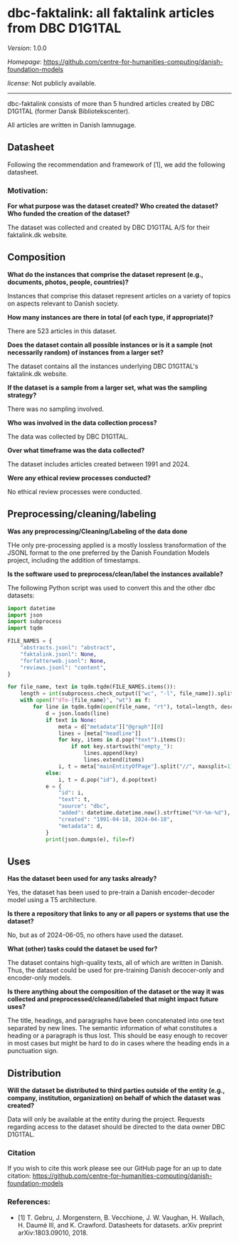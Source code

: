 
# dbc-faktalink: all faktalink articles from DBC D1G1TAL

*Version*: 1.0.0

*Homepage*: https://github.com/centre-for-humanities-computing/danish-foundation-models

*license*: Not publicly available.

---

dbc-faktalink consists of more than 5 hundred articles created by DBC D1G1TAL (former Dansk Bibliotekscenter).

All articles are written in Danish lamnugage.

## Datasheet

Following the recommendation and framework of [1], we add the following datasheet. 

### Motivation:

**For what purpose was the dataset created? Who created the dataset? Who funded the creation of the dataset?**

The dataset was collected and created by DBC D1G1TAL A/S for their faktalink.dk website.

## Composition

**What do the instances that comprise the dataset represent (e.g., documents, photos, people, countries)?**

Instances that comprise this dataset represent articles on a variety of topics on aspects relevant to Danish society.

**How many instances are there in total (of each type, if appropriate)?**

There are 523 articles in this dataset.

**Does the dataset contain all possible instances or is it a sample (not necessarily random) of instances from a larger set?**

The dataset contains all the instances underlying DBC D1G1TAL's faktalink.dk website.

**If the dataset is a sample from a larger set, what was the sampling strategy?**

There was no sampling involved.

**Who was involved in the data collection process?**

The data was collected by DBC D1G1TAL.

**Over what timeframe was the data collected?**

The dataset includes articles created between 1991 and 2024.

**Were any ethical review processes conducted?**

No ethical review processes were conducted.

## Preprocessing/cleaning/labeling

**Was any preprocessing/Cleaning/Labeling of the data done**

THe only pre-processing applied is a mostly lossless transformation of the JSONL format to the one preferred by the Danish Foundation Models project, including the addition of timestamps.

**Is the software used to preprocess/clean/label the instances available?**

The following Python script was used to convert this and the other dbc datasets:
```python
import datetime
import json
import subprocess
import tqdm

FILE_NAMES = {
    "abstracts.jsonl": "abstract",
    "faktalink.jsonl": None,
    "forfatterweb.jsonl": None,
    "reviews.jsonl": "content",
}

for file_name, text in tqdm.tqdm(FILE_NAMES.items()):
    length = int(subprocess.check_output(["wc", "-l", file_name]).split()[0])
    with open(f"dfm-{file_name}", "wt") as f:
        for line in tqdm.tqdm(open(file_name, "rt"), total=length, desc=file_name):
            d = json.loads(line)
            if text is None:
                meta = d["metadata"]["@graph"][0]
                lines = [meta["headline"]]
                for key, items in d.pop("text").items():
                    if not key.startswith("empty_"):
                        lines.append(key)
                        lines.extend(items)
                i, t = meta["mainEntityOfPage"].split("//", maxsplit=1)[1], "\n".join(lines)
            else:
                i, t = d.pop("id"), d.pop(text)
            e = {
                "id": i,
                "text": t,
                "source": "dbc",
                "added": datetime.datetime.now().strftime("%Y-%m-%d"),
                "created": "1991-04-18, 2024-04-18",
                "metadata": d,
            }
            print(json.dumps(e), file=f)
```

## Uses

**Has the dataset been used for any tasks already?**

Yes, the dataset has been used to pre-train a Danish encoder-decoder model using a T5 architecture.

**Is there a repository that links to any or all papers or systems that use the dataset?**

No, but as of 2024-06-05, no others have used the dataset.

**What (other) tasks could the dataset be used for?**

The dataset contains high-quality texts, all of which are written in Danish. Thus, the dataset could be used for pre-training Danish decocer-only and encoder-only models.

**Is there anything about the composition of the dataset or the way it was collected and preprocessed/cleaned/labeled that might impact future uses?**

The title, headings, and paragraphs have been concatenated into one text separated by new lines. The semantic information of what constitutes a heading or a paragraph is thus lost. This should be easy enough to recover in most cases but might be hard to do in cases where the heading ends in a punctuation sign.

## Distribution

**Will the dataset be distributed to third parties outside of the entity (e.g., company, institution, organization) on behalf of which the dataset was created?**

Data will only be available at the entity during the project. Requests regarding access to the dataset should be directed to the data owner DBC D1G1TAL.

### Citation
If you wish to cite this work please see our GitHub page for an up to date citation: https://github.com/centre-for-humanities-computing/danish-foundation-models


### References:

- [1] T. Gebru, J. Morgenstern, B. Vecchione, J. W. Vaughan, H. Wallach, H. Daumé III,
        and K. Crawford. Datasheets for datasets. arXiv preprint arXiv:1803.09010, 2018.

